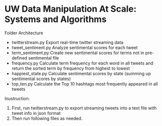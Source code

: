 # UW Data Manipulation At Scale: Systems and Algorithms

Folder Architecture

- twitterstream.py
    Export real-time twitter streaming data
- tweet_sentiment.py
    Analyze sentimental scores for each tweet
- term_sentiment.py
    Create new sentimental scores for terms not in pre-defined sentimental file
- frequency.py
    Calculate term frequency for each word in all tweets and return the sorted term by frequency from highest to lowest
- happiest_state.py
    Calculate sentimental scores by state (summing up sentimental scores by states)
- top_ten.py
    Calculate the Top 10 hashtags most frequently appeared in all tweets
    
Inustruction:
1. First, run twitterstream.py to export streaming tweets into a text file with tweet info in json format
2. Then run following files as needed.

